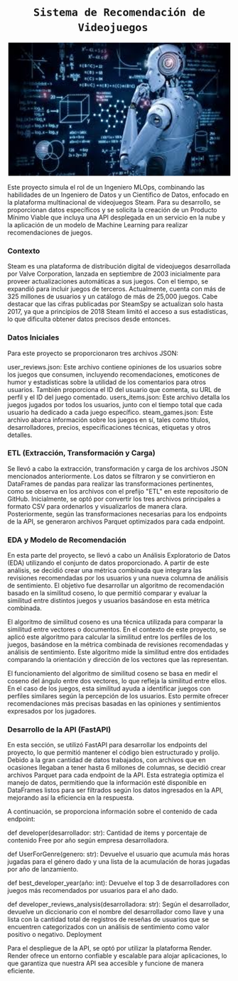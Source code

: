 # <h1 align=center>**`Sistema de Recomendación de Videojuegos  `**</h1>  
<p align="center">
<img src="ML_image.jpg" height="300">
</p>
Este proyecto simula el rol de un Ingeniero MLOps, combinando las habilidades de un Ingeniero de Datos y un Científico de Datos, enfocado en la plataforma multinacional de videojuegos Steam. Para su desarrollo, se proporcionan datos específicos y se solicita la creación de un Producto Mínimo Viable que incluya una API desplegada en un servicio en la nube y la aplicación de un modelo de Machine Learning para realizar recomendaciones de juegos.

### Contexto
Steam es una plataforma de distribución digital de videojuegos desarrollada por Valve Corporation, lanzada en septiembre de 2003 inicialmente para proveer actualizaciones automáticas a sus juegos. Con el tiempo, se expandió para incluir juegos de terceros. Actualmente, cuenta con más de 325 millones de usuarios y un catálogo de más de 25,000 juegos. Cabe destacar que las cifras publicadas por SteamSpy se actualizan solo hasta 2017, ya que a principios de 2018 Steam limitó el acceso a sus estadísticas, lo que dificulta obtener datos precisos desde entonces.

### Datos Iniciales
Para este proyecto se proporcionaron tres archivos JSON:

user_reviews.json: Este archivo contiene opiniones de los usuarios sobre los juegos que consumen, incluyendo recomendaciones, emoticones de humor y estadísticas sobre la utilidad de los comentarios para otros usuarios. También proporciona el ID del usuario que comenta, su URL de perfil y el ID del juego comentado.
users_items.json: Este archivo detalla los juegos jugados por todos los usuarios, junto con el tiempo total que cada usuario ha dedicado a cada juego específico.
steam_games.json: Este archivo abarca información sobre los juegos en sí, tales como títulos, desarrolladores, precios, especificaciones técnicas, etiquetas y otros detalles.

### ETL (Extracción, Transformación y Carga)
Se llevó a cabo la extracción, transformación y carga de los archivos JSON mencionados anteriormente. Los datos se filtraron y se convirtieron en DataFrames de pandas para realizar las transformaciones pertinentes, como se observa en los archivos con el prefijo "ETL" en este repositorio de GitHub. Inicialmente, se optó por convertir los tres archivos principales a formato CSV para ordenarlos y visualizarlos de manera clara. Posteriormente, según las transformaciones necesarias para los endpoints de la API, se generaron archivos Parquet optimizados para cada endpoint.

### EDA y Modelo de Recomendación
En esta parte del proyecto, se llevó a cabo un Análisis Exploratorio de Datos (EDA) utilizando el conjunto de datos proporcionado. A partir de este análisis, se decidió crear una métrica combinada que integrara las revisiones recomendadas por los usuarios y una nueva columna de análisis de sentimiento. El objetivo fue desarrollar un algoritmo de recomendación basado en la similitud coseno, lo que permitió comparar y evaluar la similitud entre distintos juegos y usuarios basándose en esta métrica combinada.

El algoritmo de similitud coseno es una técnica utilizada para comparar la similitud entre vectores o documentos. En el contexto de este proyecto, se aplicó este algoritmo para calcular la similitud entre los perfiles de los juegos, basándose en la métrica combinada de revisiones recomendadas y análisis de sentimiento. Este algoritmo mide la similitud entre dos entidades comparando la orientación y dirección de los vectores que las representan.

El funcionamiento del algoritmo de similitud coseno se basa en medir el coseno del ángulo entre dos vectores, lo que refleja la similitud entre ellos. En el caso de los juegos, esta similitud ayuda a identificar juegos con perfiles similares según la percepción de los usuarios. Esto permite ofrecer recomendaciones más precisas basadas en las opiniones y sentimientos expresados por los jugadores.

### Desarrollo de la API (FastAPI)
En esta sección, se utilizó FastAPI para desarrollar los endpoints del proyecto, lo que permitió mantener el código bien estructurado y prolijo. Debido a la gran cantidad de datos trabajados, con archivos que en ocasiones llegaban a tener hasta 6 millones de columnas, se decidió crear archivos Parquet para cada endpoint de la API. Esta estrategia optimiza el manejo de datos, permitiendo que la información esté disponible en DataFrames listos para ser filtrados según los datos ingresados en la API, mejorando así la eficiencia en la respuesta.

A continuación, se proporciona información sobre el contenido de cada endpoint:

def developer(desarrollador: str): Cantidad de items y porcentaje de contenido Free por año según empresa desarrolladora.

def UserForGenre(genero: str): Devuelve el usuario que acumula más horas jugadas para el género dado y una lista de la acumulación de horas jugadas por año de lanzamiento.

def best_developer_year(año: int): Devuelve el top 3 de desarrolladores con juegos más recomendados por usuarios para el año dado.

def developer_reviews_analysis(desarrolladora: str): Según el desarrollador, devuelve un diccionario con el nombre del desarrollador como llave y una lista con la cantidad total de registros de reseñas de usuarios que se encuentren categorizados con un análisis de sentimiento como valor positivo o negativo.
Deployment

Para el despliegue de la API, se optó por utilizar la plataforma Render. Render ofrece un entorno confiable y escalable para alojar aplicaciones, lo que garantiza que nuestra API sea accesible y funcione de manera eficiente.
